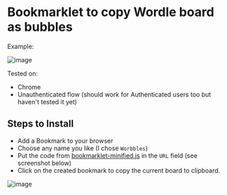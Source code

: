 # Bookmarklet to copy Wordle board as bubbles

Example:

![image](https://user-images.githubusercontent.com/896590/227412251-6afd3c2e-feef-49a8-a333-d2916808a03a.png)

Tested on:
- Chrome
- Unauthenticated flow (should work for Authenticated users too but haven't tested it yet)

## Steps to Install

- Add a Bookmark to your browser 
- Choose any name you like (I chose `Worbbles`)
- Put the code from [bookmarklet-minified.js](bookmarklet-minified.js) in the `URL` field (see screenshot below)
- Click on the created bookmark to copy the current board to clipboard.

![image](https://user-images.githubusercontent.com/896590/227413300-280a4c17-261c-48b8-9d8c-32ef04b453e5.png)



